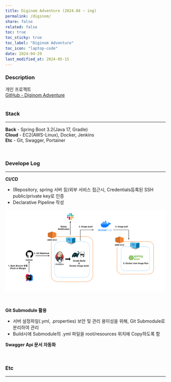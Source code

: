 ```yaml
---
title: Diginom Adventure (2024.04 ~ ing)
permalink: /diginom/
share: false
related: false
toc: true
toc_sticky: true
toc_label: "Diginom Adventure"
toc_icon: "laptop-code"
date: 2024-04-29
last_modified_at: 2024-05-15
---
```


### Description

개인 프로젝트  
[GitHub - Diginom Adventure](https://github.com/one-zeze/Diginom-Adventure)  
<br>

<!-- 일정관리/스터디 플랫폼(웹).
자신이 어떠한 목표를 도달하기 위해 진행했던 모든 과정들을 시각화하고, 시각화된 db들이 포트폴리오로처럼 구축되고 커스텀할 수 있는, 과정 + 결과로 나를 증명할 수 있는 서비스를 목표로 합니다.
<br> -->

### Stack

---

**Back** - Spring Boot 3.2(Java 17, Gradle)  
**Cloud** - EC2(AWS-Linux), Docker, Jenkins  
**Etc** - Git, Swagger, Portainer

<!-- **Front** - React, TypeScript, Recoil   -->
<br>

### Develope Log

---

**CI/CD**

- (Repository, spring 서버 등)외부 서비스 접근시, Credentials등록된 SSH public/private key로 인증
- Declarative Pipeline 작성

![architecture](/assets/img/pipeline.png)

<br>

**Git Submodule 활용**

- 서버 설정파일(.yml, .properties) 보안 및 관리 용이성을 위해, Git Submodule로 분리하여 관리
- Build시에 Submodule의 .yml 파일을 root/resources 위치에 Copy하도록 함

**Swagger Api 문서 자동화**

<br>

### Etc

---
